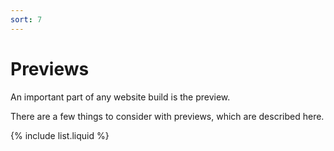 ```yaml
---
sort: 7
---
```


# Previews

An important part of any website build is the preview.

There are a few things to consider with previews, which are described here.

{% include list.liquid %}
